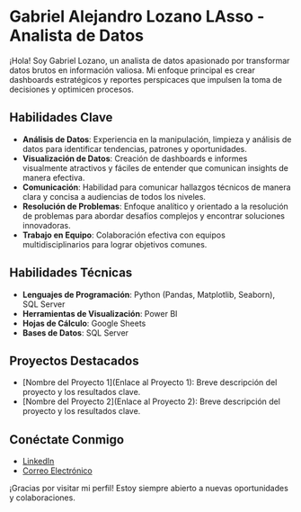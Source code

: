 # Gabriel Alejandro Lozano LAsso - Analista de Datos

¡Hola! Soy Gabriel Lozano, un analista de datos apasionado por transformar datos brutos en información valiosa. Mi enfoque principal es crear dashboards estratégicos y reportes perspicaces que impulsen la toma de decisiones y optimicen procesos.

## Habilidades Clave

* **Análisis de Datos**: Experiencia en la manipulación, limpieza y análisis de datos para identificar tendencias, patrones y oportunidades.
* **Visualización de Datos**: Creación de dashboards e informes visualmente atractivos y fáciles de entender que comunican insights de manera efectiva.
* **Comunicación**: Habilidad para comunicar hallazgos técnicos de manera clara y concisa a audiencias de todos los niveles.
* **Resolución de Problemas**: Enfoque analítico y orientado a la resolución de problemas para abordar desafíos complejos y encontrar soluciones innovadoras.
* **Trabajo en Equipo**: Colaboración efectiva con equipos multidisciplinarios para lograr objetivos comunes.

## Habilidades Técnicas

* **Lenguajes de Programación**: Python (Pandas, Matplotlib, Seaborn), SQL Server
* **Herramientas de Visualización**: Power BI
* **Hojas de Cálculo**: Google Sheets
* **Bases de Datos**: SQL Server

## Proyectos Destacados

* [Nombre del Proyecto 1](Enlace al Proyecto 1): Breve descripción del proyecto y los resultados clave.
* [Nombre del Proyecto 2](Enlace al Proyecto 2): Breve descripción del proyecto y los resultados clave.

## Conéctate Conmigo

* [LinkedIn](https://www.linkedin.com/in/gabriel-lozano-b986541bb/)
* [Correo Electrónico](lozanogabo5800@gmail.com)

¡Gracias por visitar mi perfil! Estoy siempre abierto a nuevas oportunidades y colaboraciones.
